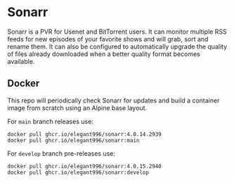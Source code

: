 # Sonarr
Sonarr is a PVR for Usenet and BitTorrent users. It can monitor multiple RSS feeds for new episodes of your favorite shows and will grab, sort and rename them. It can also be configured to automatically upgrade the quality of files already downloaded when a better quality format becomes available.

Docker
-----------------------------------------------
This repo will periodically check Sonarr for updates and build a container image from scratch using an Alpine base layout.

For `main` branch releases use:
```
docker pull ghcr.io/elegant996/sonarr:4.0.14.2939
docker pull ghcr.io/elegant996/sonarr:main
```

For `develop` branch pre-releases use:
```
docker pull ghcr.io/elegant996/sonarr:4.0.15.2940
docker pull ghcr.io/elegant996/sonarr:develop
```